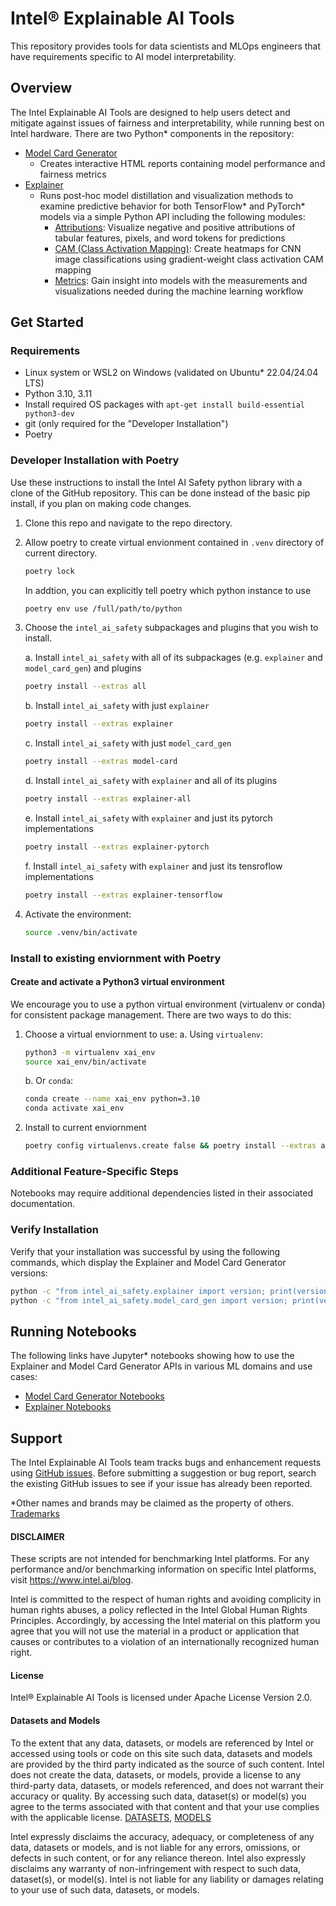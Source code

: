 # Intel® Explainable AI Tools

This repository provides tools for data scientists and MLOps engineers that have requirements specific to AI model interpretability.

## Overview

The Intel Explainable AI Tools are designed to help users detect and mitigate against issues of fairness and interpretability, while running best on Intel hardware.
There are two Python* components in the repository:

* [Model Card Generator](model_card_gen)
  * Creates interactive HTML reports containing model performance and fairness metrics
* [Explainer](explainer)
  * Runs post-hoc model distillation and visualization methods to examine predictive behavior for both TensorFlow* and PyTorch* models via a simple Python API including the following modules:
    * [Attributions](plugins/explainers/attributions): Visualize negative and positive attributions of tabular features, pixels, and word tokens for predictions
    * [CAM (Class Activation Mapping)](plugins/explainers/cam-pytorch): Create heatmaps for CNN image classifications using gradient-weight class activation CAM mapping
    * [Metrics](plugins/explainers/metrics): Gain insight into models with the measurements and visualizations needed during the machine learning workflow

## Get Started

### Requirements
* Linux system or WSL2 on Windows (validated on Ubuntu* 22.04/24.04 LTS)
* Python 3.10, 3.11
* Install required OS packages with `apt-get install build-essential python3-dev`
* git (only required for the "Developer Installation")
* Poetry

### Developer Installation with Poetry

Use these instructions to install the Intel AI Safety python library with a clone of the
GitHub repository. This can be done instead of the basic pip install, if you plan
on making code changes.

1. Clone this repo and navigate to the repo directory.

2. Allow poetry to create virtual envionment contained in `.venv` directory of current directory. 

   ```bash
   poetry lock
   ```
   In addtion, you can explicitly tell poetry which python instance to use
   
   ```bash
   poetry env use /full/path/to/python
   ```

3. Choose the `intel_ai_safety` subpackages and plugins that you wish to install.
   
   a. Install `intel_ai_safety` with all of its subpackages (e.g. `explainer` and `model_card_gen`) and plugins
   ```bash
   poetry install --extras all
   ```

   b. Install `intel_ai_safety` with just `explainer`
   ```bash
   poetry install --extras explainer
   ```
   
   c. Install `intel_ai_safety` with just `model_card_gen`
   ```bash
   poetry install --extras model-card
   ```
   
   d. Install `intel_ai_safety` with `explainer` and all of its plugins
   ```bash
   poetry install --extras explainer-all
   ```

   e. Install `intel_ai_safety` with `explainer` and just its pytorch implementations
   
   ```bash
   poetry install --extras explainer-pytorch
   ```
   
   f. Install `intel_ai_safety` with `explainer` and just its tensroflow implementations
   
   ```bash
   poetry install --extras explainer-tensorflow
   ``` 

4. Activate the environment:

   ```bash
   source .venv/bin/activate
   ```

### Install to existing enviornment with Poetry

#### Create and activate a Python3 virtual environment
We encourage you to use a python virtual environment (virtualenv or conda) for consistent package management.
There are two ways to do this:
1. Choose a virtual enviornment to use:
   a. Using `virtualenv`:
      ```bash
      python3 -m virtualenv xai_env
      source xai_env/bin/activate
      ```

   b. Or `conda`:
      ```bash
      conda create --name xai_env python=3.10
      conda activate xai_env
      ```
2. Install to current enviornment
   ```bash
   poetry config virtualenvs.create false && poetry install --extras all
   ```

### Additional Feature-Specific Steps
Notebooks may require additional dependencies listed in their associated documentation.

### Verify Installation

Verify that your installation was successful by using the following commands, which display the Explainer and Model Card Generator versions:
```bash
python -c "from intel_ai_safety.explainer import version; print(version.__version__)"
python -c "from intel_ai_safety.model_card_gen import version; print(version.__version__)"
```

## Running Notebooks

The following links have Jupyter* notebooks showing how to use the Explainer and Model Card Generator APIs in various ML domains and use cases:
* [Model Card Generator Notebooks](notebooks#model-card-generator-tutorial-notebooks)
* [Explainer Notebooks](notebooks#explainer-tutorial-notebooks)

## Support

The Intel Explainable AI Tools team tracks bugs and enhancement requests using
[GitHub issues](https://github.com/intel/intel-xai-tools/issues). Before submitting a
suggestion or bug report, search the existing GitHub issues to see if your issue has already been reported.

*Other names and brands may be claimed as the property of others. [Trademarks](http://www.intel.com/content/www/us/en/legal/trademarks.html)

#### DISCLAIMER
These scripts are not intended for benchmarking Intel platforms. For any performance and/or benchmarking information on specific Intel platforms, visit https://www.intel.ai/blog.
 
Intel is committed to the respect of human rights and avoiding complicity in human rights abuses, a policy reflected in the Intel Global Human Rights Principles. Accordingly, by accessing the Intel material on this platform you agree that you will not use the material in a product or application that causes or contributes to a violation of an internationally recognized human right.
 
#### License
Intel® Explainable AI Tools is licensed under Apache License Version 2.0.
 
#### Datasets and Models
To the extent that any data, datasets, or models are referenced by Intel or accessed using tools or code on this site such data, datasets and models are provided by the third party indicated as the source of such content. Intel does not create the data, datasets, or models, provide a license to any third-party data, datasets, or models referenced, and does not warrant their accuracy or quality. By accessing such data, dataset(s) or model(s) you agree to the terms associated with that content and that your use complies with the applicable license. [DATASETS](DATASETS.md), [MODELS](MODELS.md)

Intel expressly disclaims the accuracy, adequacy, or completeness of any data, datasets or models, and is not liable for any errors, omissions, or defects in such content, or for any reliance thereon. Intel also expressly disclaims any warranty of non-infringement with respect to such data, dataset(s), or model(s). Intel is not liable for any liability or damages relating to your use of such data, datasets, or models.
